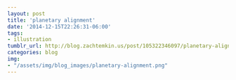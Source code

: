 ```yaml
---
layout: post
title: 'planetary alignment'
date: '2014-12-15T22:26:31-06:00'
tags:
- illustration
tumblr_url: http://blog.zachtemkin.us/post/105322346097/planetary-alignment
categories: blog
img:
- "/assets/img/blog_images/planetary-alignment.png" 
---
```

